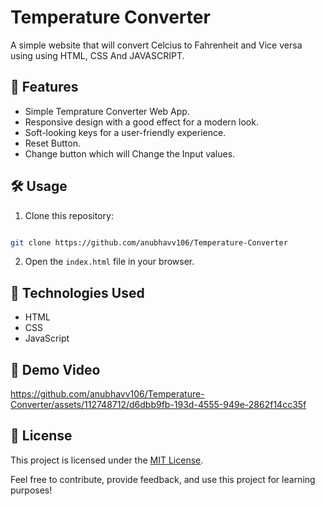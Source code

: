 # Temperature Converter

A simple website that will convert Celcius to Fahrenheit and Vice versa using using HTML,
CSS And JAVASCRIPT.

## 🚀 Features

- Simple Temprature Converter Web App.
- Responsive design with a good effect for a modern look.
- Soft-looking keys for a user-friendly experience.
- Reset Button.
- Change button which will Change the Input values.

## 🛠️ Usage

1. Clone this repository: 
```bash 

git clone https://github.com/anubhavv106/Temperature-Converter
   ```
2. Open the `index.html` file in your browser.

## 🧰 Technologies Used

- HTML
- CSS
- JavaScript

## 🎥 Demo Video

https://github.com/anubhavv106/Temperature-Converter/assets/112748712/d6dbb9fb-193d-4555-949e-2862f14cc35f




## 📝 License

This project is licensed under the [MIT License](LICENSE).

Feel free to contribute, provide feedback, and use this project for learning purposes!




